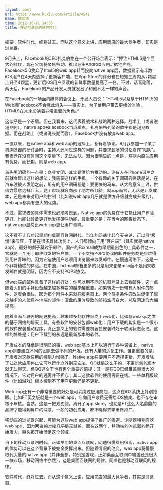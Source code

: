 ```yaml
---
layout: post
url: https://www.huxiu.com/article/4541
name: 魏武挥
time: 2012-10-11 14:56
title: 移动互联网的软件时代
---
```

摘要：软件时代，终将过去。而从这个意义上讲，应用商店的最大竞争者，其实是浏览器。

9月头上，Facebook的CEO扎克伯格在一个公开场合表示：“押注HTML5是个巨大的错误，现在公司将聚焦移动、推出原生Android应用。”据他声称，Facebook5.0放弃了html5的web app转而投向native app后，数据显示有半数iOS用户在4天内选择了更新客户端，在App Store的评分也在短短三周内从2颗星上升至4颗星，更新后iOS用户阅读的新鲜事数量提高了一倍。不过，话音刚落，两天后，Facebook的产品开发人员就发出了和他不太一样的声音。

在Facebook的一场面向媒体的会议上，开发人员说：“HTML5以及基于HTML5的Web版Facebook不会就此消失——事实上，为了给用户带去更棒的体验，HTML5在未来扮演着非常重要的角色。”

这似乎是一个矛盾。但在我看来，这代表着战术和战略两种选择。战术上（或者说短期内），native app被Facebook当成重点，扎克伯格列举的数字都是短期数据。而在战略上（或者说长期而言），Facebook并没有放弃web app。

一直以来，在native app和web app的选择上，都有着争论。8月我参加一个某手机浏览器的研讨会时，主持人还问过这样的问题，并要求到场的讨论嘉宾“站队”。我表示在没有时间这个变量下，无法站队。因为很明显的一点是，短期内原生应用有优势，而长期，则是web app。

首先要明确的一点是：商业文明，其实是供给方推动的。没有人在iPhone诞生之前就会冒出这样的想法：我需要这样的手机。一个有趣的关于调研的笑话是说，在汽车没被人发明之前，所有的用户调研都是：要更快的马车。从大的意义上讲，供给方愿意选择什么，这个市场就会向那个地方所倾斜。就app而言，无论是开发成本，还是未来对用户的控制（比如说web app几乎就是供方升级就完成升级的），web app都具有更大的优势。

不过，需求者的具体需求也必须考虑到。Native app的优势在于它能让用户体验更好，也能让设备更好地发挥硬件功能，最重要的是：在当今的网络状态下，native app显然比web app更让用户青睐。

这不得不让我想起早期的桌面互联网时代。当年的网速比起今天来说，可以用“极慢”来形容，于是在很多具体功能上，人们都倾向于用“客户端”（其实就是native app）。最好的例子莫过于邮件。国产的Foxmail成为早期最出色的工具软件之一，它就是一个用于邮件收发的客户端。一个不支持POP3协议的邮件服务商是很难得到用户青睐的，因为它迫使用户必须用浏览器来收发邮件。在慢速网络下，这是一个非常糟糕的体验。在中国，hotmail邮箱更多的只是用来登录msn而不是用来收发邮件就是明证，因为它不支持POP3协议。

但web端的邮件具备了这样的好处：你可以用不同的机器登录上去看邮件，这一点随着人们的手持设备越来越多样变的越来越重要。如果转发一份带有大附件的邮件，速度会很快，因为那个附件本来就在服务器上。两个前提条件的改进促使了越来越多的人使用web端的邮件：硬盘的廉价导致的邮箱空间变大，以及网速的大幅提高。

随着桌面互联网的网速提高，越来越多的软件倾向于web化，比如有web qq之类的基于网络的聊天工具。有些软件的安装包都web化：用户下载的其实是一个很小的软件安装启动程序，真正意义上的软件需要机器在安装时处于联网状态获取。这样的好处是：用户下载到的永远是最新版本的软件。

开发成本的降低是很明显的事，web app基本上可以通行于各种设备上，native app则要建立不同的团队去做不同的开发，还有大量的适配工作。但更重要的是，开发者对这款应用的控制力增强了。Native app只要用户不选择更新，开发者除了让这款应用停止它可以运作之外别无它法。QQ就是这么干的，不更新新的版本就无法聊天。但QQ这么干也有两个重要的前提：其一是在QQ已经覆盖量很大的情况下，它对用户的逃离并不担心；其二这款软件的使用需要在线。一些单机版软件（比如游戏）根本控制不了用户更新还是不更新。

Web app还有一个非常重要的好处是可以绕过应用商店，这点在iOS系统上特别抢眼。比如FT英文版就是一个web app，它向用户收费无需给iOS抽成，也不存在审核不审核。当然，这是一把双刃剑，离开了app store，也就是FT这么大名鼎鼎的品牌才能得到用户的注意，一般的初创应用，都不晓得去哪里做推广。

移动端的浏览器兴起，可能为这些web app提供了推广的渠道。浏览器特别喜欢web app，因为两者的对接几乎是无缝的。而在这两年，移动端的浏览器的确开始发力，巨头都开始涉足这个领域。

当下的移动互联网时代，正如早期的桌面互联网，网速很慢费用很高，native app的优势可以在这个背景下被完全发挥出来。但随着情况的改变，web app将慢慢取代大量的native app（并非全部，特别是游戏，正如桌面互联网中端游还是很大一块市场，移动网络中亦然），这是桌面互联网的规律，同样也是移动互联网的规律。

软件时代，终将过去。而从这个意义上讲，应用商店的最大竞争者，其实是浏览器。

